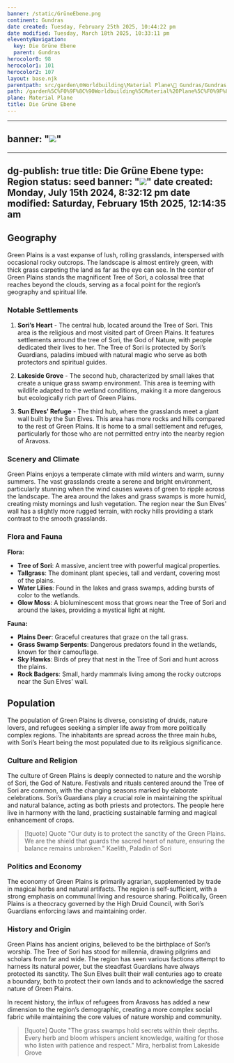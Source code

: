 ```yaml
---
banner: /static/GrüneEbene.png
continent: Gundras
date created: Tuesday, February 25th 2025, 10:44:22 pm
date modified: Tuesday, March 18th 2025, 10:33:11 pm
eleventyNavigation:
  key: Die Grüne Ebene
  parent: Gundras
herocolor0: 98
herocolor1: 101
herocolor2: 107
layout: base.njk
parentpath: src/garden\🌐Worldbuilding\Material Plane\🏰 Gundras/Gundras.md
path: /garden%5C%F0%9F%8C%90Worldbuilding%5CMaterial%20Plane%5C%F0%9F%8F%B0%20Gundras%5CRegions%20-%20Cities%5CDie%20Gr%C3%BCne%20Ebene/
plane: Material Plane
title: Die Grüne Ebene
---
```


---
banner: "![](/static/Gr%C3%BCneEbene.png)"
---
---
dg-publish: true
title: Die Grüne Ebene
type: Region
status: seed
banner: "![](/static/Placeholder.png)"
date created: Monday, July 15th 2024, 8:32:12 pm
date modified: Saturday, February 15th 2025, 12:14:35 am
---
## Geography

Green Plains is a vast expanse of lush, rolling grasslands, interspersed with occasional rocky outcrops. The landscape is almost entirely green, with thick grass carpeting the land as far as the eye can see. In the center of Green Plains stands the magnificent Tree of Sori, a colossal tree that reaches beyond the clouds, serving as a focal point for the region’s geography and spiritual life.

### Notable Settlements

1. **Sori’s Heart** - The central hub, located around the Tree of Sori. This area is the religious and most visited part of Green Plains. It features settlements arround the tree of Sori, the God of Nature, with people dedicated their lives to her. The Tree of Sori is protected by Sori’s Guardians, paladins imbued with natural magic who serve as both protectors and spiritual guides.
   
2. **Lakeside Grove** - The second hub, characterized by small lakes that create a unique grass swamp environment. This area is teeming with wildlife adapted to the wetland conditions, making it a more dangerous but ecologically rich part of Green Plains.

3. **Sun Elves' Refuge** - The third hub, where the grasslands meet a giant wall built by the Sun Elves. This area has more rocks and hills compared to the rest of Green Plains. It is home to a small settlement and refuges, particularly for those who are not permitted entry into the nearby region of Aravoss.

### Scenery and Climate

Green Plains enjoys a temperate climate with mild winters and warm, sunny summers. The vast grasslands create a serene and bright environment, particularly stunning when the wind causes waves of green to ripple across the landscape. The area around the lakes and grass swamps is more humid, creating misty mornings and lush vegetation. The region near the Sun Elves' wall has a slightly more rugged terrain, with rocky hills providing a stark contrast to the smooth grasslands.

### Flora and Fauna

**Flora:**

- **Tree of Sori**: A massive, ancient tree with powerful magical properties.
- **Tallgrass**: The dominant plant species, tall and verdant, covering most of the plains.
- **Water Lilies**: Found in the lakes and grass swamps, adding bursts of color to the wetlands.
- **Glow Moss**: A bioluminescent moss that grows near the Tree of Sori and around the lakes, providing a mystical light at night.

**Fauna:**

- **Plains Deer**: Graceful creatures that graze on the tall grass.
- **Grass Swamp Serpents**: Dangerous predators found in the wetlands, known for their camouflage.
- **Sky Hawks**: Birds of prey that nest in the Tree of Sori and hunt across the plains.
- **Rock Badgers**: Small, hardy mammals living among the rocky outcrops near the Sun Elves' wall.

## Population

The population of Green Plains is diverse, consisting of druids, nature lovers, and refugees seeking a simpler life away from more politically complex regions. The inhabitants are spread across the three main hubs, with Sori’s Heart being the most populated due to its religious significance.

### Culture and Religion

The culture of Green Plains is deeply connected to nature and the worship of Sori, the God of Nature. Festivals and rituals centered around the Tree of Sori are common, with the changing seasons marked by elaborate celebrations. Sori’s Guardians play a crucial role in maintaining the spiritual and natural balance, acting as both priests and protectors. The people here live in harmony with the land, practicing sustainable farming and magical enhancement of crops.

> [!quote] Quote
> "Our duty is to protect the sanctity of the Green Plains. We are the shield that guards the sacred heart of nature, ensuring the balance remains unbroken."
> Kaelith, Paladin of Sori

### Politics and Economy

The economy of Green Plains is primarily agrarian, supplemented by trade in magical herbs and natural artifacts. The region is self-sufficient, with a strong emphasis on communal living and resource sharing. Politically, Green Plains is a theocracy governed by the High Druid Council, with Sori’s Guardians enforcing laws and maintaining order.

### History and Origin

Green Plains has ancient origins, believed to be the birthplace of Sori’s worship. The Tree of Sori has stood for millennia, drawing pilgrims and scholars from far and wide. The region has seen various factions attempt to harness its natural power, but the steadfast Guardians have always protected its sanctity. The Sun Elves built their wall centuries ago to create a boundary, both to protect their own lands and to acknowledge the sacred nature of Green Plains.

In recent history, the influx of refugees from Aravoss has added a new dimension to the region’s demographic, creating a more complex social fabric while maintaining the core values of nature worship and community.

> [!quote] Quote
>"The grass swamps hold secrets within their depths. Every herb and bloom whispers ancient knowledge, waiting for those who listen with patience and respect."
>Mira, herbalist from Lakeside Grove